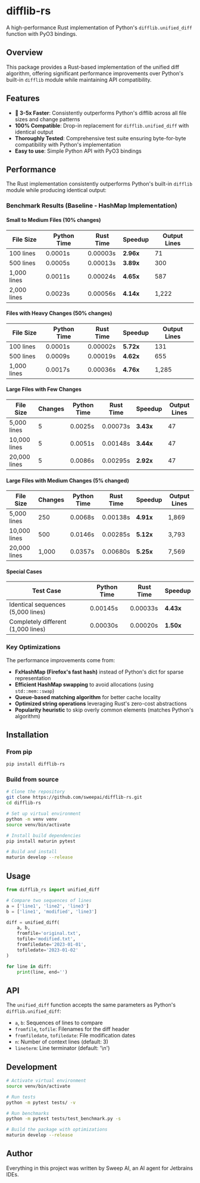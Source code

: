 # difflib-rs

A high-performance Rust implementation of Python's `difflib.unified_diff` function with PyO3 bindings.

## Overview

This package provides a Rust-based implementation of the unified diff algorithm, offering significant performance improvements over Python's built-in `difflib` module while maintaining API compatibility.

## Features

- **🚀 3-5x Faster**: Consistently outperforms Python's difflib across all file sizes and change patterns
- **100% Compatible**: Drop-in replacement for `difflib.unified_diff` with identical output
- **Thoroughly Tested**: Comprehensive test suite ensuring byte-for-byte compatibility with Python's implementation
- **Easy to use**: Simple Python API with PyO3 bindings

## Performance

The Rust implementation consistently outperforms Python's built-in `difflib` module while producing identical output:

### Benchmark Results (Baseline - HashMap Implementation)

#### Small to Medium Files (10% changes)

| File Size | Python Time | Rust Time | Speedup | Output Lines |
|-----------|------------|-----------|---------|--------------|
| 100 lines | 0.0001s | 0.00003s | **2.96x** | 71 |
| 500 lines | 0.0005s | 0.00013s | **3.89x** | 300 |
| 1,000 lines | 0.0011s | 0.00024s | **4.65x** | 587 |
| 2,000 lines | 0.0023s | 0.00056s | **4.14x** | 1,222 |

#### Files with Heavy Changes (50% changes)

| File Size | Python Time | Rust Time | Speedup | Output Lines |
|-----------|------------|-----------|---------|--------------|
| 100 lines | 0.0001s | 0.00002s | **5.72x** | 131 |
| 500 lines | 0.0009s | 0.00019s | **4.62x** | 655 |
| 1,000 lines | 0.0017s | 0.00036s | **4.76x** | 1,285 |

#### Large Files with Few Changes

| File Size | Changes | Python Time | Rust Time | Speedup | Output Lines |
|-----------|---------|------------|-----------|---------|--------------|
| 5,000 lines | 5 | 0.0025s | 0.00073s | **3.43x** | 47 |
| 10,000 lines | 5 | 0.0051s | 0.00148s | **3.44x** | 47 |
| 20,000 lines | 5 | 0.0086s | 0.00295s | **2.92x** | 47 |

#### Large Files with Medium Changes (5% changed)

| File Size | Changes | Python Time | Rust Time | Speedup | Output Lines |
|-----------|---------|------------|-----------|---------|--------------|
| 5,000 lines | 250 | 0.0068s | 0.00138s | **4.91x** | 1,869 |
| 10,000 lines | 500 | 0.0146s | 0.00285s | **5.12x** | 3,793 |
| 20,000 lines | 1,000 | 0.0357s | 0.00680s | **5.25x** | 7,569 |

#### Special Cases

| Test Case | Python Time | Rust Time | Speedup |
|-----------|------------|-----------|---------|
| Identical sequences (5,000 lines) | 0.00145s | 0.00033s | **4.43x** |
| Completely different (1,000 lines) | 0.00030s | 0.00020s | **1.50x** |

### Key Optimizations

The performance improvements come from:
- **FxHashMap (Firefox's fast hash)** instead of Python's dict for sparse representation
- **Efficient HashMap swapping** to avoid allocations (using `std::mem::swap`)
- **Queue-based matching algorithm** for better cache locality
- **Optimized string operations** leveraging Rust's zero-cost abstractions
- **Popularity heuristic** to skip overly common elements (matches Python's algorithm)

## Installation

### From pip
```bash
pip install difflib-rs
```

### Build from source
```bash
# Clone the repository
git clone https://github.com/sweepai/difflib-rs.git
cd difflib-rs

# Set up virtual environment
python -m venv venv
source venv/bin/activate

# Install build dependencies
pip install maturin pytest

# Build and install
maturin develop --release
```

## Usage

```python
from difflib_rs import unified_diff

# Compare two sequences of lines
a = ['line1', 'line2', 'line3']
b = ['line1', 'modified', 'line3']

diff = unified_diff(
    a, b,
    fromfile='original.txt',
    tofile='modified.txt',
    fromfiledate='2023-01-01',
    tofiledate='2023-01-02'
)

for line in diff:
    print(line, end='')
```

## API

The `unified_diff` function accepts the same parameters as Python's `difflib.unified_diff`:

- `a`, `b`: Sequences of lines to compare
- `fromfile`, `tofile`: Filenames for the diff header
- `fromfiledate`, `tofiledate`: File modification dates
- `n`: Number of context lines (default: 3)
- `lineterm`: Line terminator (default: '\n')

## Development

```bash
# Activate virtual environment
source venv/bin/activate

# Run tests
python -m pytest tests/ -v

# Run benchmarks
python -m pytest tests/test_benchmark.py -s

# Build the package with optimizations
maturin develop --release
```

## Author

Everything in this project was written by Sweep AI, an AI agent for Jetbrains IDEs.
